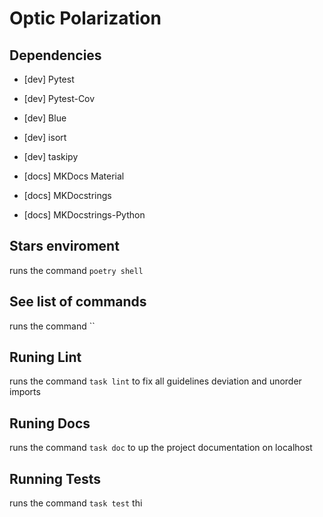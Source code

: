 # Optic Polarization

## Dependencies
- [dev] Pytest
- [dev] Pytest-Cov
- [dev] Blue
- [dev] isort
- [dev] taskipy

- [docs] MKDocs Material
- [docs] MKDocstrings
- [docs] MKDocstrings-Python

## Stars enviroment
runs the command `poetry shell`

## See list of commands
runs the command ``

## Runing Lint
runs the command `task lint` to fix all guidelines deviation and unorder imports

## Runing Docs
runs the command `task doc` to up the project documentation on localhost

## Running Tests
runs the command `task test` thi